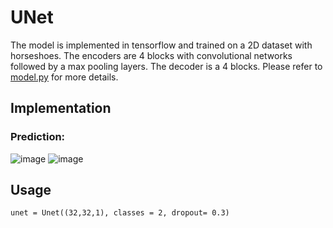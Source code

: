 # UNet
The model is implemented in tensorflow and trained on a 2D dataset with horseshoes. The encoders are 4 blocks with convolutional networks followed by a max pooling layers. The decoder is a 4 blocks. Please refer to [model.py](UNet/model.py) for more details.

## Implementation
### Prediction:

![image](https://user-images.githubusercontent.com/98736513/229754138-841fe3bd-3532-4f7f-b8d3-5e2cca637710.png)
![image](https://user-images.githubusercontent.com/98736513/229754203-072509da-145b-4eb9-b52d-4a0979948a2d.png)

## Usage
`unet = Unet((32,32,1), classes = 2, dropout= 0.3)`
